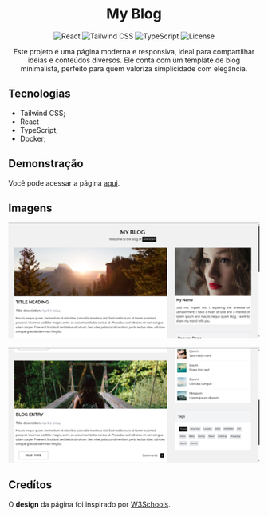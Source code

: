<div align="center">
  
# My Blog

![React](https://img.shields.io/badge/REACT-19.0.0-indigo)
![Tailwind CSS](<https://img.shields.io/badge/TAILWIND CSS-4.0.0-white>)
![TypeScript](https://img.shields.io/badge/TYPESCRIPT-5.0.0-brown)
![License](https://img.shields.io/badge/LICENSE-MIT-yellow)

Este projeto é uma página moderna e responsiva, ideal para compartilhar ideias e conteúdos diversos. Ele conta com um template de blog minimalista, perfeito para quem valoriza simplicidade com elegância.

</div>

## Tecnologias

-   Tailwind CSS;
-   React
-   TypeScript;
-   Docker;

## Demonstração

Você pode acessar a página <a href="https://my-blog-rho-navy-76.vercel.app/">aqui</a>.

## Imagens

![tela1](tela1.png)
<br> <br>
![tela2](tela2.png)

## Credítos

O **design** da página foi inspirado por <a href="https://www.w3schools.com/w3css/w3css_templates.asp">W3Schools</a>.
